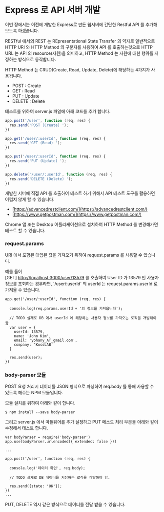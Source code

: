 # Express 로 API 서버 개발

이번 장에서는 이전에 개발한 Express로 만든 웹서버에 간단한 Restful API 를 추가해 보도록 하겠습니다.

RESTful 에서의 REST 는 REpresentational State Transfer 의 약자로 일반적으로 HTTP URI 와 HTTP Method 의 구분자를 사용하여 API 를 호출하는것으로 HTTP URL 는 API 의 resource\(자원\)을 의미하고, HTTP Method 는 자원에 대한 행위를 지정하는 방식으로 동작합니다.

HTTP Method 는 CRUD\(Create, Read, Update, Delete\)에 해당하는 4가지가 사용됩니다.

* POST : Create
* GET : Read
* PUT : Update
* DELETE : Delete

테스트를 위하여 server.js 파일에 아래 코드를 추가 합니다.

```js
app.post('/user', function (req, res) {
  res.send('POST (Create) ');
})

app.get('/user/:userId', function (req, res) {
  res.send('GET (Read) ');
})

app.put('/user/:userId', function (req, res) {
  res.send('PUT (Update) ');
})

app.delete('/user/:userId', function (req, res) {
  res.send('DELETE (Delete) ');
})
```

개발한 서버에 직접 API 를 호출하여 테스트 하기 위해서 API 테스트 도구를 활용하면 어렵지 않게 할 수 있습니다.

* [https://advancedrestclient.com/](https://advancedrestclient.com/)
* [https://www.getpostman.com/](https://www.getpostman.com/)

Chrome 앱 또는 Desktop 어플리케이션으로 설치하여 HTTP Method 를 변경해가면 테스트 할 수 있습니다.

### request.params

URI 에서 포함된 대입된 값을 가져오기 위하여 request.params 를 사용할 수 있습니다.

예를 들어  
\[GET\] [http://localhost:3000/user/13579](http://localhost:3000/user/13579) 를 호출하여 User ID 가 13579 인 사용자 정보를 조회하는 경우라면, '/user/:userId' 의 userId 는 request.params.userId 로 가져올 수 있습니다.

```
app.get('/user/:userId', function (req, res) {

  console.log(req.params.userId + '의 정보를 가져옵니다');

  // TODO 실제로 DB 에서 userId 에 해당하는 사용자 정보를 가져오는 로직을 개발해야 함
  var user = {
    userId: 13579,
    name: 'John Kim',
    email: 'yohany_AT_gmail.com',
    company: 'KossLAB'
  }

  res.send(user);
})
```

### body-parser 모듈

POST 요청 처리시 데이터를 JSON 형식으로 파싱하여 req.body 를 통해 사용할 수 있도록 해주는 NPM 모듈입니다.

모듈 설치를 위하여 아래와 같이 합니다.

```
$ npm install --save body-parser
```

그리고 server.js 에서 미들웨어를 추가 설정하고 PUT 메소드 처리 부분을 아래와 같이 수정해서 테스트 합니다.

```
var bodyParser = require('body-parser')
app.use(bodyParser.urlencoded({ extended: false }))

...

app.post('/user', function (req, res) {

  console.log('데이터 확인', req.body);

  // TODO 실제로 DB 데이터를 저장하는 로직을 개발해야 함.

  res.send({state: 'OK'});
})
...
```

PUT, DELETE 역시 같은 방식으로 데이터를 전달 받을 수 있습니다.



